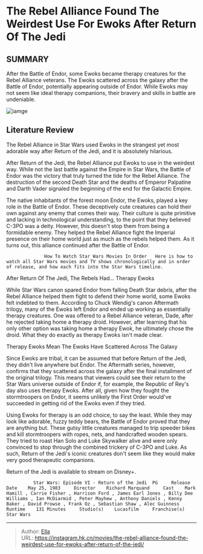 # The Rebel Alliance Found The Weirdest Use For Ewoks After Return Of The Jedi


## SUMMARY 



  After the Battle of Endor, some Ewoks became therapy creatures for the Rebel Alliance veterans.   The Ewoks scattered across the galaxy after the Battle of Endor, potentially appearing outside of Endor.   While Ewoks may not seem like ideal therapy companions, their bravery and skills in battle are undeniable.  

![iamge](https://static1.srcdn.com/wordpress/wp-content/uploads/2024/01/ewok.jpg)

## Literature Review

The Rebel Alliance in Star Wars used Ewoks in the strangest yet most adorable way after Return of the Jedi, and it is absolutely hilarious.




After Return of the Jedi, the Rebel Alliance put Ewoks to use in the weirdest way. While not the last battle against the Empire in Star Wars, the Battle of Endor was the victory that truly turned the tide for the Rebel Alliance. The destruction of the second Death Star and the deaths of Emperor Palpatine and Darth Vader signaled the beginning of the end for the Galactic Empire.




The native inhabitants of the forest moon Endor, the Ewoks, played a key role in the Battle of Endor. These deceptively cute creatures can hold their own against any enemy that comes their way. Their culture is quite primitive and lacking in technological understanding, to the point that they believed C-3PO was a deity. However, this doesn&#39;t stop them from being a formidable enemy. They helped the Rebel Alliance fight the Imperial presence on their home world just as much as the rebels helped them. As it turns out, this alliance continued after the Battle of Endor.

                  How To Watch Star Wars Movies In Order   Here is how to watch all Star Wars movies and TV shows chronologically and in order of release, and how each fits into the Star Wars timeline.   


 After Return Of The Jedi, The Rebels Had... Therapy Ewoks 
          




While Star Wars canon spared Endor from falling Death Star debris, after the Rebel Alliance helped them fight to defend their home world, some Ewoks felt indebted to them. According to Chuck Wendig&#39;s canon Aftermath trilogy, many of the Ewoks left Endor and ended up working as essentially therapy creatures. One was offered to a Rebel Alliance veteran, Dade, after he rejected taking home a therapy droid. However, after learning that his only other option was taking home a therapy Ewok, he ultimately chose the droid. What they do exactly as therapy Ewoks isn&#39;t made clear.



 Therapy Ewoks Mean The Ewoks Have Scattered Across The Galaxy 
          

Since Ewoks are tribal, it can be assumed that before Return of the Jedi, they didn&#39;t live anywhere but Endor. The Aftermath series, however, confirms that they scattered across the galaxy after the final installment of the original trilogy. This means that viewers could see their return to the Star Wars universe outside of Endor if, for example, the Republic of Rey&#39;s day also uses therapy Ewoks. After all, given how they fought the stormtroopers on Endor, it seems unlikely the First Order would&#39;ve succeeded in getting rid of the Ewoks even if they tried.




Using Ewoks for therapy is an odd choice, to say the least. While they may look like adorable, fuzzy teddy bears, the Battle of Endor proved that they are anything but. These gutsy little creatures managed to trip speeder bikes and kill stormtroopers with ropes, nets, and handcrafted wooden spears. They tried to roast Han Solo and Luke Skywalker alive and were only convinced to stop through the combined trickery of C-3PO and Luke. As such, Return of the Jedi&#39;s iconic creatures don&#39;t seem like they would make very good therapeutic companions.



Return of the Jedi is available to stream on Disney&#43;.




              Star Wars: Episode VI - Return of the Jedi  PG     Release Date    May 25, 1983     Director    Richard Marquand     Cast    Mark Hamill , Carrie Fisher , Harrison Ford , James Earl Jones , Billy Dee Williams , Ian McDiarmid , Peter Mayhew , Anthony Daniels , Kenny Baker , David Prowse , Frank Oz , Sebastian Shaw , Alec Guinness     Runtime    131 Minutes     Studio(s)    Lucasfilm     Franchise(s)    Star Wars      





---

> Author: [Ella](https://instagram.hk.cn/)  
> URL: https://instagram.hk.cn/movies/the-rebel-alliance-found-the-weirdest-use-for-ewoks-after-return-of-the-jedi/  

